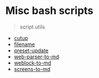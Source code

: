 Misc bash scripts
=================================
> script utils 

- [cutup](cutup/README.md)
- [filename](filename/README.md)
- [preset-update](preset-update/README.md)
- [web-parser-to-md](web-parser/README.md)
- [weblock-to-md](weblock-to-md/README.md)
- [screens-to-md](screens-md/README.md)
